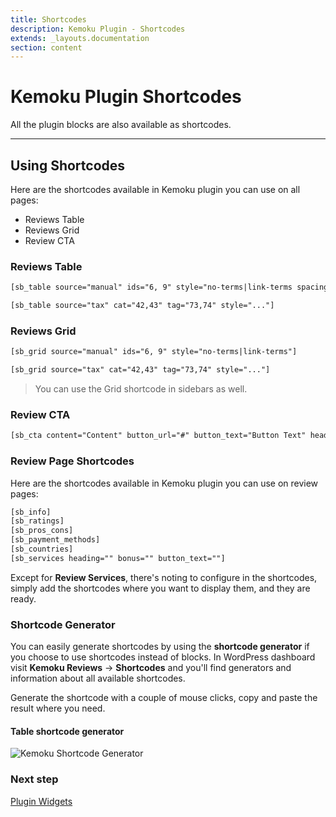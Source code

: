 ```yaml
---
title: Shortcodes
description: Kemoku Plugin - Shortcodes
extends: _layouts.documentation
section: content
---
```


# Kemoku Plugin Shortcodes

All the plugin blocks are also available as shortcodes.

---

## Using Shortcodes

Here are the shortcodes available in Kemoku plugin you can use on all pages:

- Reviews Table
- Reviews Grid
- Review CTA

### Reviews Table

```html
[sb_table source="manual" ids="6, 9" style="no-terms|link-terms spacing altrows"]

[sb_table source="tax" cat="42,43" tag="73,74" style="..."]
```

### Reviews Grid

```html
[sb_grid source="manual" ids="6, 9" style="no-terms|link-terms"]

[sb_grid source="tax" cat="42,43" tag="73,74" style="..."]
```

> You can use the Grid shortcode in sidebars as well.

### Review CTA

```html
[sb_cta content="Content" button_url="#" button_text="Button Text" heading="Heading"]
```

### Review Page Shortcodes

Here are the shortcodes available in Kemoku plugin you can use on review pages:

```html
[sb_info]
[sb_ratings]
[sb_pros_cons]
[sb_payment_methods]
[sb_countries]
[sb_services heading="" bonus="" button_text=""]
```

Except for **Review Services**, there's noting to configure in the shortcodes, simply add the shortcodes where you want to display them, and they are ready.

### Shortcode Generator

You can easily generate shortcodes by using the **shortcode generator** if you choose to use shortcodes instead of blocks. In WordPress dashboard visit **Kemoku Reviews** &#8594; **Shortcodes** and you'll find generators and information about all available shortcodes.

Generate the shortcode with a couple of mouse clicks, copy and paste the result where you need.

#### Table shortcode generator

![Kemoku Shortcode Generator](https://media.dinomatic.com/images/docs/kemoku/kemoku-shortcode-generator.png)


### Next step

[Plugin Widgets](/docs/kemoku/widgets/)
